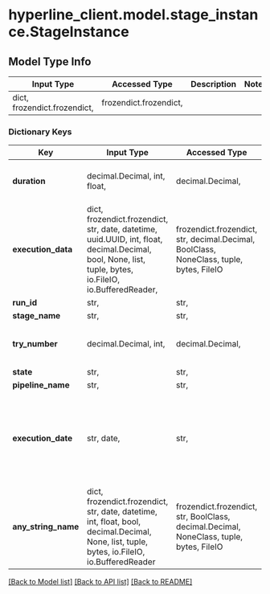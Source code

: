 # hyperline_client.model.stage_instance.StageInstance

## Model Type Info
Input Type | Accessed Type | Description | Notes
------------ | ------------- | ------------- | -------------
dict, frozendict.frozendict,  | frozendict.frozendict,  |  | 

### Dictionary Keys
Key | Input Type | Accessed Type | Description | Notes
------------ | ------------- | ------------- | ------------- | -------------
**duration** | decimal.Decimal, int, float,  | decimal.Decimal,  |  | value must be a 32 bit float
**execution_data** | dict, frozendict.frozendict, str, date, datetime, uuid.UUID, int, float, decimal.Decimal, bool, None, list, tuple, bytes, io.FileIO, io.BufferedReader,  | frozendict.frozendict, str, decimal.Decimal, BoolClass, NoneClass, tuple, bytes, FileIO |  | 
**run_id** | str,  | str,  |  | 
**stage_name** | str,  | str,  |  | 
**try_number** | decimal.Decimal, int,  | decimal.Decimal,  |  | value must be a 32 bit integer
**state** | str,  | str,  |  | 
**pipeline_name** | str,  | str,  |  | 
**execution_date** | str, date,  | str,  |  | [optional] value must conform to RFC-3339 full-date YYYY-MM-DD
**any_string_name** | dict, frozendict.frozendict, str, date, datetime, int, float, bool, decimal.Decimal, None, list, tuple, bytes, io.FileIO, io.BufferedReader | frozendict.frozendict, str, BoolClass, decimal.Decimal, NoneClass, tuple, bytes, FileIO | any string name can be used but the value must be the correct type | [optional]

[[Back to Model list]](../../README.md#documentation-for-models) [[Back to API list]](../../README.md#documentation-for-api-endpoints) [[Back to README]](../../README.md)

